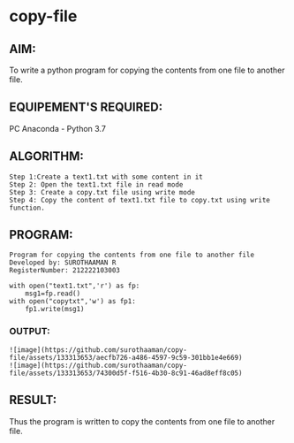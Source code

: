 # copy-file
## AIM:
To write a python program for copying the contents from one file to another file.
## EQUIPEMENT'S REQUIRED: 
PC
Anaconda - Python 3.7
## ALGORITHM: 
```
Step 1:Create a text1.txt with some content in it
Step 2: Open the text1.txt file in read mode
Step 3: Create a copy.txt file using write mode
Step 4: Copy the content of text1.txt file to copy.txt using write function.
```
## PROGRAM:
```
Program for copying the contents from one file to another file
Developed by: SUROTHAAMAN R
RegisterNumber: 212222103003

with open("text1.txt",'r') as fp:
    msg1=fp.read()
with open("copytxt",'w') as fp1:
    fp1.write(msg1)

```

### OUTPUT:
```
![image](https://github.com/surothaaman/copy-file/assets/133313653/aecfb726-a486-4597-9c59-301bb1e4e669)
![image](https://github.com/surothaaman/copy-file/assets/133313653/74300d5f-f516-4b30-8c91-46ad8eff8c05)
```

## RESULT:
Thus the program is written to copy the contents from one file to another file.
